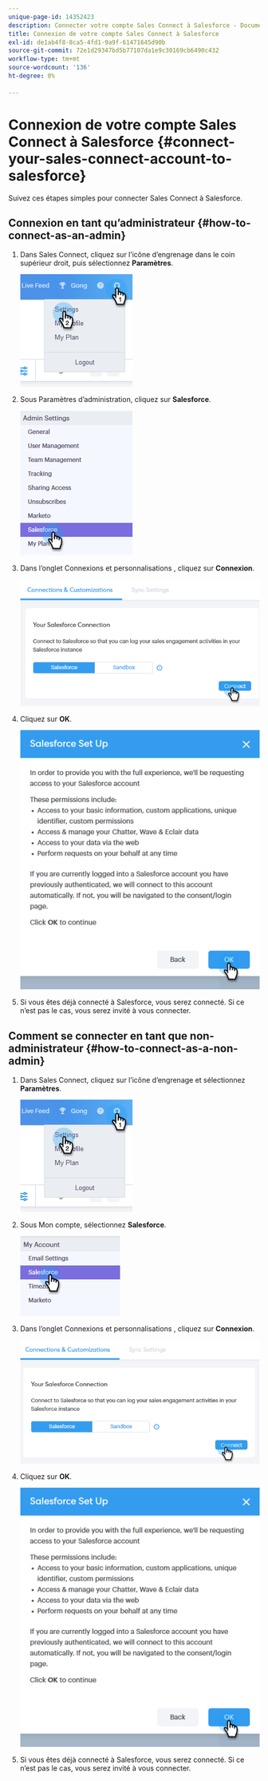 ```yaml
---
unique-page-id: 14352423
description: Connecter votre compte Sales Connect à Salesforce - Documents Marketo - Documentation du produit
title: Connexion de votre compte Sales Connect à Salesforce
exl-id: de1ab4f8-8ca5-4fd1-9a9f-61471645d90b
source-git-commit: 72e1d29347bd5b77107da1e9c30169cb6490c432
workflow-type: tm+mt
source-wordcount: '136'
ht-degree: 0%

---
```


# Connexion de votre compte Sales Connect à Salesforce {#connect-your-sales-connect-account-to-salesforce}

Suivez ces étapes simples pour connecter Sales Connect à Salesforce.

## Connexion en tant qu’administrateur {#how-to-connect-as-an-admin}

1. Dans Sales Connect, cliquez sur l’icône d’engrenage dans le coin supérieur droit, puis sélectionnez **Paramètres**.

   ![](assets/one.png)

1. Sous Paramètres d’administration, cliquez sur **Salesforce**.

   ![](assets/six.png)

1. Dans l’onglet Connexions et personnalisations , cliquez sur **Connexion**.

   ![](assets/seven.png)

1. Cliquez sur **OK**.

   ![](assets/four.png)

1. Si vous êtes déjà connecté à Salesforce, vous serez connecté. Si ce n’est pas le cas, vous serez invité à vous connecter.

## Comment se connecter en tant que non-administrateur {#how-to-connect-as-a-non-admin}

1. Dans Sales Connect, cliquez sur l’icône d’engrenage et sélectionnez **Paramètres**.

   ![](assets/one.png)

1. Sous Mon compte, sélectionnez **Salesforce**.

   ![](assets/two.png)

1. Dans l’onglet Connexions et personnalisations , cliquez sur **Connexion**.

   ![](assets/three.png)

1. Cliquez sur **OK**.

   ![](assets/four.png)

1. Si vous êtes déjà connecté à Salesforce, vous serez connecté. Si ce n’est pas le cas, vous serez invité à vous connecter.
